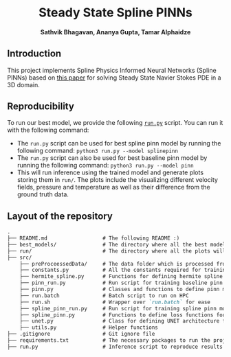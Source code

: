<h1 align=center>Steady State Spline PINNs</h1>
<h4 align=center>Sathvik Bhagavan, Ananya Gupta, Tamar Alphaidze</h4>

## Introduction

This project implements Spline Physics Informed Neural Networks (Spline PINNs) based on [this paper](https://arxiv.org/pdf/2109.07143) for solving Steady State Navier Stokes PDE in a 3D domain.

## Reproducibility

To run our best model, we provide the following [`run.py`](./run.py) script. You can run it with the following command:

- The `run.py` script can be used for best spline pinn model by running the following command: `python3 run.py --model splinepinn`
- The `run.py` script can also be used for best baseline pinn model by running the following command: `python3 run.py --model pinn`
- This will run inference using the trained model and generate plots storing them in `run/`. The plots include the visualizing different velocity fields, pressure and temperature as well as their difference from the ground truth data.

## Layout of the repository

```markdown
.
├── README.md                  # The following README :)
├── best_models/               # The directory where all the best models will be stored
├── run/                       # The directory where all the plots will be stored after inference
├── src/
    ├── preProceessedData/     # The data folder which is processed from CFD simulations
    ├── constants.py           # All the constants required for training
    ├── hermite_spline.py      # Functions for defining hermite spline kernels
    ├── pinn_run.py            # Run script for training baseline pinn models
    ├── pinn.py                # Classes and functions to define pinn models and its loss functions
    ├── run.batch              # Batch script to run on HPC
    ├── run.sh                 # Wrapper over `run.batch` for ease
    ├── spline_pinn_run.py     # Run script for training spline pinn models
    ├── spline_pinn.py         # Functions to define loss functions for spline pinns
    ├── unet.py                # Class for defining UNET architecture for spline pinns
    ├── utils.py               # Helper functions
├── .gitignore                 # Git ignore file
├── requirements.txt           # The necessary packages to run the project
├── run.py                     # Inference script to reproduce results
```
